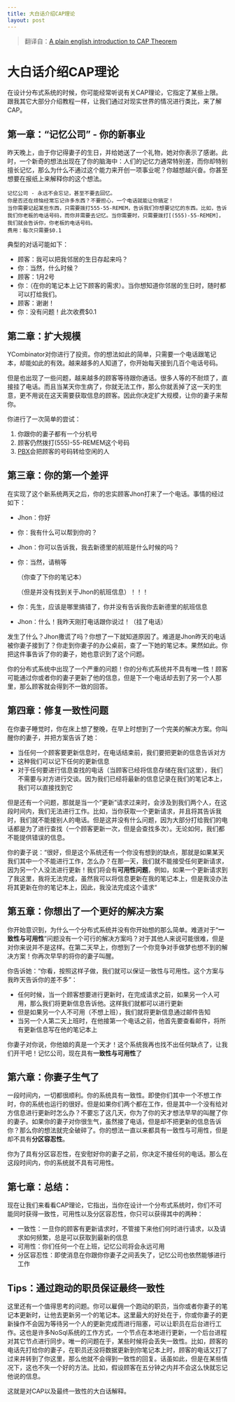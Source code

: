 ```yaml
---
title: 大白话介绍CAP理论
layout: post
---
```




> 翻译自：[A plain english introduction to CAP Theorem](http://ksat.me/a-plain-english-introduction-to-cap-theorem)

# 大白话介绍CAP理论

在设计分布式系统的时候，你可能经常听说有关CAP理论，它指定了某些上限。跟我其它大部分介绍教程一样，让我们通过对现实世界的情况进行类比，来了解CAP。

## 第一章：“记忆公司” - 你的新事业

昨天晚上，由于你记得妻子的生日，并给她送了一个礼物，她对你表示了感谢。此时，一个新奇的想法出现在了你的脑海中：人们的记忆力通常特别差，而你却特别擅长记忆，那么为什么不通过这个能力来开创一项事业呢？你越想越兴奋。你甚至想要在报纸上来解释你的这个想法。

```
记忆公司 - 永远不会忘记，甚至不要去回忆。
你是否还在烦恼经常忘记许多东西？不要担心，一个电话就能让你搞定！
当你需要记起某些东西，只需要拨打555-55-REMEM，告诉我们你想要记忆的东西。比如，告诉我们你老板的电话号码，而你并需要去记忆。当你需要时，只需要拨打[(555)-55-REMEM]，我们就会告诉你，你老板的电话号码。
费用：每次只需要$0.1
```

典型的对话可能如下：

- 顾客：我可以把我邻居的生日存起来吗？
- 你：当然，什么时候？
- 顾客：1月2号
- 你：（在你的笔记本上记下顾客的需求）。当你想知道你邻居的生日时，随时都可以打给我们。
- 顾客：谢谢！
- 你：没有问题！此次收费$0.1

## 第二章：扩大规模

YCombinator对你进行了投资。你的想法如此的简单，只需要一个电话跟笔记本，却能如此的有效。越来越多的人知道了，你开始每天接到几百个电话号码。

但是也出现了一些问题，越来越多的顾客等待跟你通话。很多人等的不耐烦了，直接挂了电话。而且当某天你生病了，你就无法工作，那么你就丢掉了这一天的生意，更不用说在这天需要获取信息的顾客。因此你决定扩大规模，让你的妻子来帮你。

你进行了一次简单的尝试：

1. 你跟你的妻子都有一个分机号
2. 顾客仍然拨打(555)-55-REMEM这个号码
3. [PBX](https://baike.baidu.com/item/PBX/3737223)会把顾客的号码转给空闲的人

## 第三章：你的第一个差评

在实现了这个新系统两天之后，你的忠实顾客Jhon打来了一个电话。事情的经过如下：

- Jhon：你好

- 你：我有什么可以帮到你的？

- Jhon：你可以告诉我，我去新德里的航班是什么时候的吗？

- 你：当然，请稍等

  （你查了下你的笔记本）

  （但是并没有找到关于Jhon的航班信息）！！！

- 你：先生，应该是哪里搞错了，你并没有告诉我你去新德里的航班信息

- Jhon：什么！我昨天刚打电话跟你说过！（挂了电话）

发生了什么？Jhon撒谎了吗？你想了一下就知道原因了。难道是Jhon昨天的电话被你妻子接到了？你走到你妻子的办公桌前，查了一下她的笔记本。果然如此。你把这件事告诉了你的妻子，她也意识到了这个问题。

你的分布式系统中出现了一个严重的问题！你的分布式系统并不具有唯一性！顾客可能通过你或者你的妻子更新了他的信息，但是下一个电话却去到了另一个人那里，那么顾客就会得到不一致的回答。

## 第四章：修复一致性问题

在你妻子睡觉时，你在床上想了整晚，在早上时想到了一个完美的解决方案。你叫醒你的妻子，并把方案告诉了她：

- 当任何一个顾客要更新信息时，在电话结束前，我们要把更新的信息告诉对方
- 这种我们可以记下任何的更新信息
- 对于任何要进行信息查找的电话（当顾客已经将信息存储在我们这里），我们不需要与对方进行交谈。因为我们已经将最新的信息记录在我们的笔记本上，我们可以直接找到它

但是还有一个问题，那就是当一个“更新”请求过来时，会涉及到我们两个人，在这段时间内，我们无法进行工作。比如，当你获取一个更新请求，并且将其告诉我时，我们就不能接别人的电话。但是这并没有什么问题，因为大部分打给我们的电话都是为了进行查找（一个顾客更新一次，但是会查找多次）。无论如何，我们都不能提供错误的信息。

你的妻子说：“很好，但是这个系统还有一个你没有想到的缺点，那就是如果某天我们其中一个不能进行工作，怎么办？在那一天，我们就不能接受任何更新请求，因为另一个人没法进行更新！我们将会有**可用性问题**，例如，如果一个更新请求到了我这里，我将无法完成，虽然我可以将信息更新在我的笔记本上，但是我没办法将其更新在你的笔记本上，因此，我没法完成这个请求“

## 第五章：你想出了一个更好的解决方案

你开始意识到，为什么一个分布式系统并没有你开始想的那么简单。难道对于“**一致性与可用性**”问题没有一个可行的解决方案吗？对于其他人来说可能很难，但是对你来说并不是这样。在第二天早上，你想到了一个你竞争对手做梦也想不到的解决方案！你再次早早的将你的妻子叫醒。

你告诉她：“你看，按照这样子做，我们就可以保证一致性与可用性。这个方案与我昨天告诉你的差不多”：

- 任何时候，当一个顾客想要进行更新时，在完成请求之前，如果另一个人可用，那么我们将更新信息告诉他。这样我们就都可以进行更新
- 但是如果另一个人不可用（不想上班），我们就将更新信息通过邮件告知
- 当另一个人第二天上班时，在他接第一个电话之前，他首先要查看邮件，将所有更新信息写在他的笔记本上

你妻子对你说，你他娘的真是一个天才！这个系统我再也找不出任何缺点了，让我们开干吧！记忆公司，现在具有**一致性与可用性**了

## 第六章：你妻子生气了

一段时间内，一切都很顺利。你的系统具有一致性。即使你们其中一个不想工作时，你的系统也运行的很好。但是如果你们两个都在工作，但是其中一个没有给对方信息进行更新时怎么办？不要忘了这几天，你为了你的天才想法早早的叫醒了你的妻子。如果你的妻子对你很生气，虽然接了电话，但是却不把更新的信息告诉你？那么你的想法就完全破碎了。你的想法一直以来都具有一致性与可用性，但是却不具有**分区容忍性**。

你为了具有分区容忍性，在安慰好你的妻子之前，你决定不接任何的电话。那么在这段时间内，你的系统就不具有可用性。

## 第七章：总结：

现在让我们来看看CAP理论，它指出，当你在设计一个分布式系统时，你们不可能同时获得一致性，可用性以及分区容忍性，你只可以获得其中的两种：

- 一致性：一旦你的顾客有更新请求时，不管接下来他们何时进行请求，以及请求如何频繁，总是可以获取到最新的信息
- 可用性：你们任何一个在上班，记忆公司将会永远可用
- 分区容忍性：即使消息在你跟你你妻子之间丢失了，记忆公司也依然能够进行工作

## Tips：通过跑动的职员保证最终一致性

这里还有一个值得思考的问题。你可以雇佣一个跑动的职员，当你或者你妻子的笔记本更新时，让他去更新另一个的笔记本。这里最大的好处在于，你或你妻子的更新操作不会因为等待另一个人的更新完成而进行阻塞，可以让职员在后台进行工作。这也是许多NoSql系统的工作方式，一个节点在本地进行更新，一个后台进程对其它节点进行同步。唯一的问题在于，某些时候将会丢失一致性。比如，顾客的电话先打给你的妻子，在职员还没将数据更新到你笔记本上时，顾客的电话又打了过来并转到了你这里，那么他就不会得到一致性的回复。话虽如此，但是在某些情况下，这也不失一个好的方法。比如，假设顾客在五分钟之内并不会这么快就忘记他说的信息。

这就是对CAP以及最终一致性的大白话解释。









